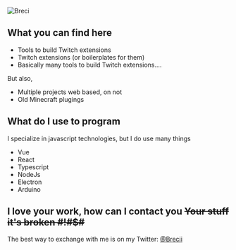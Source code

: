 ![Breci](https://pbs.twimg.com/profile_banners/275944987/1590091238/1500x500)

## What you can find here
- Tools to build Twitch extensions
- Twitch extensions (or boilerplates for them)
- Basically many tools to build Twitch extensions....

But also,
- Multiple projects web based, on not
- Old Minecraft plugings

## What do I use to program
I specialize in javascript technologies, but I do use many things
- Vue
- React
- Typescript
- NodeJs
- Electron
- Arduino

## I love your work, how can I contact you ~~Your stuff it's broken #!#$#~~

The best way to exchange with me is on my Twitter: [@Brecii](https://twitter.com/Brecii)
